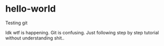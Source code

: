 # hello-world
Testing git

Idk wtf is happening. Git is confusing. Just following step by step tutorial without understanding shit..
